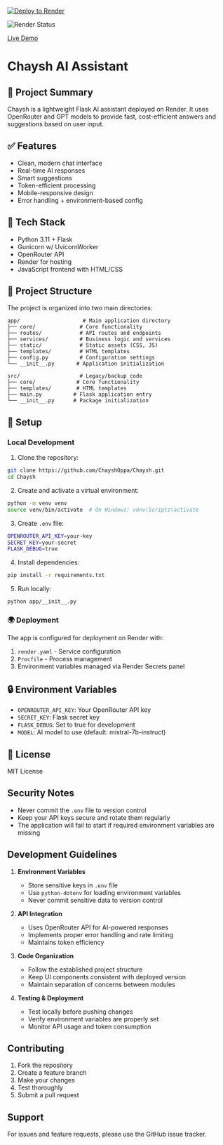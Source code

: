 [![Deploy to Render](https://render.com/images/deploy-to-render-button.svg)](https://render.com/deploy?repo=https://github.com/ChayshOppa/Chaysh)

![Render Status](https://render.com/api/v1/services/chaysh/status.svg)

[Live Demo](https://chaysh-1.onrender.com/)

# Chaysh AI Assistant

## 🧠 Project Summary
Chaysh is a lightweight Flask AI assistant deployed on Render. It uses OpenRouter and GPT models to provide fast, cost-efficient answers and suggestions based on user input.

## ✅ Features
- Clean, modern chat interface
- Real-time AI responses
- Smart suggestions
- Token-efficient processing
- Mobile-responsive design
- Error handling + environment-based config

## 🚀 Tech Stack
- Python 3.11 + Flask
- Gunicorn w/ UvicornWorker
- OpenRouter API
- Render for hosting
- JavaScript frontend with HTML/CSS

## 📁 Project Structure
The project is organized into two main directories:

```
app/                    # Main application directory
├── core/              # Core functionality
├── routes/            # API routes and endpoints
├── services/          # Business logic and services
├── static/            # Static assets (CSS, JS)
├── templates/         # HTML templates
├── config.py          # Configuration settings
└── __init__.py       # Application initialization

src/                   # Legacy/backup code
├── core/             # Core functionality
├── templates/        # HTML templates
├── main.py          # Flask application entry
└── __init__.py      # Package initialization
```

## 🔧 Setup

### Local Development
1. Clone the repository:
```bash
git clone https://github.com/ChayshOppa/Chaysh.git
cd Chaysh
```

2. Create and activate a virtual environment:
```bash
python -m venv venv
source venv/bin/activate  # On Windows: venv\Scripts\activate
```

3. Create `.env` file:
```bash
OPENROUTER_API_KEY=your-key
SECRET_KEY=your-secret
FLASK_DEBUG=true
```

4. Install dependencies:
```bash
pip install -r requirements.txt
```

5. Run locally:
```bash
python app/__init__.py
```

### 🌍 Deployment
The app is configured for deployment on Render with:

1. `render.yaml` - Service configuration
2. `Procfile` - Process management
3. Environment variables managed via Render Secrets panel

## 🔒 Environment Variables
- `OPENROUTER_API_KEY`: Your OpenRouter API key
- `SECRET_KEY`: Flask secret key
- `FLASK_DEBUG`: Set to true for development
- `MODEL`: AI model to use (default: mistral-7b-instruct)

## 📝 License
MIT License

## Security Notes

- Never commit the `.env` file to version control
- Keep your API keys secure and rotate them regularly
- The application will fail to start if required environment variables are missing

## Development Guidelines

1. **Environment Variables**
   - Store sensitive keys in `.env` file
   - Use `python-dotenv` for loading environment variables
   - Never commit sensitive data to version control

2. **API Integration**
   - Uses OpenRouter API for AI-powered responses
   - Implements proper error handling and rate limiting
   - Maintains token efficiency

3. **Code Organization**
   - Follow the established project structure
   - Keep UI components consistent with deployed version
   - Maintain separation of concerns between modules

4. **Testing & Deployment**
   - Test locally before pushing changes
   - Verify environment variables are properly set
   - Monitor API usage and token consumption

## Contributing

1. Fork the repository
2. Create a feature branch
3. Make your changes
4. Test thoroughly
5. Submit a pull request

## Support

For issues and feature requests, please use the GitHub issue tracker. 